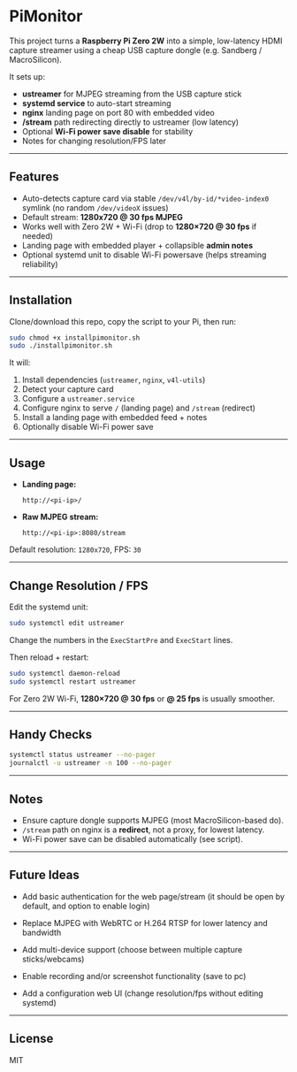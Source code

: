 # PiMonitor

This project turns a **Raspberry Pi Zero 2W** into a simple, low-latency HDMI capture streamer using a cheap USB capture dongle (e.g. Sandberg / MacroSilicon).

It sets up:

* **ustreamer** for MJPEG streaming from the USB capture stick
* **systemd service** to auto-start streaming
* **nginx** landing page on port 80 with embedded video
* **/stream** path redirecting directly to ustreamer (low latency)
* Optional **Wi-Fi power save disable** for stability
* Notes for changing resolution/FPS later

---

## Features

* Auto-detects capture card via stable `/dev/v4l/by-id/*video-index0` symlink (no random `/dev/videoX` issues)
* Default stream: **1280x720 @ 30 fps MJPEG**
* Works well with Zero 2W + Wi-Fi (drop to **1280×720 @ 30 fps** if needed)
* Landing page with embedded player + collapsible **admin notes**
* Optional systemd unit to disable Wi-Fi powersave (helps streaming reliability)

---

## Installation

Clone/download this repo, copy the script to your Pi, then run:

```bash
sudo chmod +x installpimonitor.sh
sudo ./installpimonitor.sh
```

It will:

1. Install dependencies (`ustreamer`, `nginx`, `v4l-utils`)
2. Detect your capture card
3. Configure a `ustreamer.service`
4. Configure nginx to serve `/` (landing page) and `/stream` (redirect)
5. Install a landing page with embedded feed + notes
6. Optionally disable Wi-Fi power save

---

## Usage

* **Landing page:**

  ```
  http://<pi-ip>/
  ```
* **Raw MJPEG stream:**

  ```
  http://<pi-ip>:8080/stream
  ```

Default resolution: `1280x720`, FPS: `30`

---

## Change Resolution / FPS

Edit the systemd unit:

```bash
sudo systemctl edit ustreamer
```

Change the numbers in the `ExecStartPre` and `ExecStart` lines.

Then reload + restart:

```bash
sudo systemctl daemon-reload
sudo systemctl restart ustreamer
```

For Zero 2W Wi-Fi, **1280×720 @ 30 fps** or **@ 25 fps** is usually smoother.

---

## Handy Checks

```bash
systemctl status ustreamer --no-pager
journalctl -u ustreamer -n 100 --no-pager
```

---

## Notes

* Ensure capture dongle supports MJPEG (most MacroSilicon-based do).
* `/stream` path on nginx is a **redirect**, not a proxy, for lowest latency.
* Wi-Fi power save can be disabled automatically (see script).

---

## Future Ideas

* Add basic authentication for the web page/stream (it should be open by default, and option to enable login)

* Replace MJPEG with WebRTC or H.264 RTSP for lower latency and bandwidth

* Add multi-device support (choose between multiple capture sticks/webcams)

* Enable recording and/or screenshot functionality (save to pc)

* Add a configuration web UI (change resolution/fps without editing systemd)

---

## License

MIT
